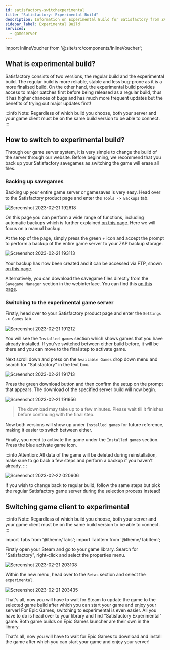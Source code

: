 ```yaml
---
id: satisfactory-switchexperimental
title: "Satisfactory: Experimental Build"
description: Information on Experimental Build for Satisfactory from ZAP-Hosting - ZAP-Hosting.com documentation
sidebar_label: Experimental Build
services:
  - gameserver
---
```


import InlineVoucher from '@site/src/components/InlineVoucher';

## What is experimental build?
Satisfactory consists of two versions, the regular build and the experimental build. The regular build is more reliable, stable and less bug-prone as it is a more finalised build. On the other hand, the experimental build provides access to major patches first before being released as a regular build, thus it has higher chances of bugs and has much more frequent updates but the benefits of trying out major updates first!

:::info
Note: Regardless of which build you choose, both your server and your game client must be on the same build version to be able to connect.
:::

<InlineVoucher />

## How to switch to experimental build?
Through our game server system, it is very simple to change the build of the server through our website. Before beginning, we recommend that you back up your Satisfactory savegames as switching the game will erase all files.

### Backing up savegames
Backing up your entire game server or gamesaves is very easy. Head over to the Satisfactory product page and enter the `Tools -> Backups` tab.

![Screenshot 2023-02-21 192618](https://screensaver01.zap-hosting.com/index.php/s/sMA9kQxoLoozsPa/preview)

On this page you can perform a wide range of functions, including automatic backups which is further explained [on this page](gameserver-backups.md). Here we will focus on a manual backup.

At the top of the page, simply press the green + icon and accept the prompt to perform a backup of the entire game server to your ZAP backup storage.

![Screenshot 2023-02-21 193113](https://screensaver01.zap-hosting.com/index.php/s/Gf2XRLzz46WNHHE/preview)

Your backup has now been created and it can be accessed via FTP, shown [on this page](gameserver-ftpaccess.md).

Alternatively, you can download the savegame files directly from the `Savegame Manager` section in the webinterface. You can find this [on this page](satisfactory-savegame.md).

### Switching to the experimental game server
Firstly, head over to your Satisfactory product page and enter the `Settings -> Games` tab.

![Screenshot 2023-02-21 191212](https://screensaver01.zap-hosting.com/index.php/s/nyksz8LjPtRGq4w/preview)

You will see the `Installed games` section which shows games that you have already installed. If you've switched between either build before, it will be there and you can move to the final step to activate game.

Next scroll down and press on the `Available Games` drop down menu and search for "Satisfactory" in the text box.

![Screenshot 2023-02-21 191713](https://screensaver01.zap-hosting.com/index.php/s/CPein9Qctkwp8Yd/preview)

Press the green download button and then confirm the setup on the prompt that appears. The download of the specified server build will now begin.

![Screenshot 2023-02-21 191956](https://screensaver01.zap-hosting.com/index.php/s/C3zwiXf9THNpdDk/preview)

>The download may take up to a few minutes. Please wait till it finishes before continuing with the final step.

Now both versions will show up under `Installed games` for future reference, making it easier to switch between either.

Finally, you need to activate the game under the `Installed games` section. Press the blue activate game icon.

:::info
Attention: All data of the game will be deleted during reinstallation, make sure to go back a few steps and perform a backup if you haven't already.
:::

![Screenshot 2023-02-22 020606](https://screensaver01.zap-hosting.com/index.php/s/nmJ56coL946CNBG/preview)

If you wish to change back to regular build, follow the same steps but pick the regular Satisfactory game server during the selection process instead!

## Switching game client to experimental
:::info
Note: Regardless of which build you choose, both your server and your game client must be on the same build version to be able to connect.
:::

import Tabs from '@theme/Tabs';
import TabItem from '@theme/TabItem';

<Tabs>

<TabItem value="Steam" label="Steam" default>
Firstly open your Steam and go to your game library. Search for "Satisfactory", right-click and select the properties menu.

![Screenshot 2023-02-21 203108](https://screensaver01.zap-hosting.com/index.php/s/3iqTTQNQdNpX976/preview)

Within the new menu, head over to the `Betas` section and select the `experimental`.

![Screenshot 2023-02-21 203435](https://screensaver01.zap-hosting.com/index.php/s/PnMTyGWqWd78iZa/preview)

That's all, now you will have to wait for Steam to update the game to the selected game build after which you can start your game and enjoy your server!
</TabItem>
<TabItem value="Epic Games" label="Epic Games">
For Epic Games, switching to experimental is even easier. All you have to do is head over to your library and find "Satisfactory Experimental" game. Both game builds on Epic Games launcher are their own in the library.

That's all, now you will have to wait for Epic Games to download and install the game after which you can start your game and enjoy your server!

</TabItem>
</Tabs>
